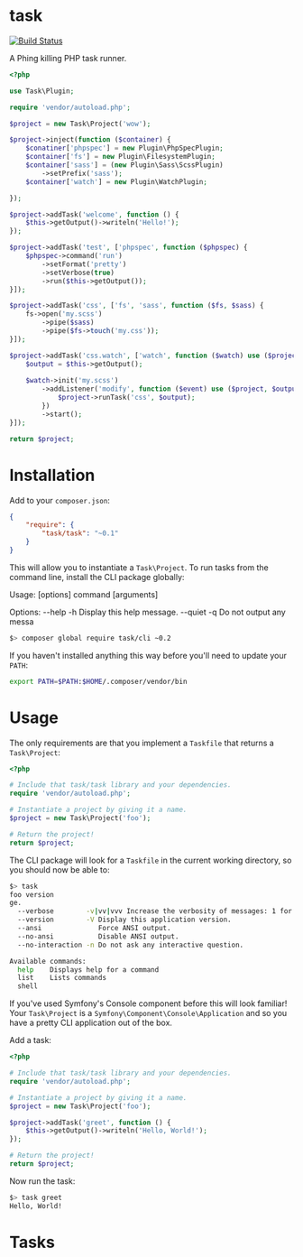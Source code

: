 task
====

[![Build Status](https://travis-ci.org/taskphp/task.svg?branch=master)](https://travis-ci.org/taskphp/task)

A Phing killing PHP task runner.

```php
<?php

use Task\Plugin;

require 'vendor/autoload.php';

$project = new Task\Project('wow');

$project->inject(function ($container) {
    $conatiner['phpspec'] = new Plugin\PhpSpecPlugin;
    $container['fs'] = new Plugin\FilesystemPlugin;
    $container['sass'] = (new Plugin\Sass\ScssPlugin)
        ->setPrefix('sass');
    $container['watch'] = new Plugin\WatchPlugin;

});

$project->addTask('welcome', function () {
    $this->getOutput()->writeln('Hello!');
});

$project->addTask('test', ['phpspec', function ($phpspec) {
    $phpspec->command('run')
        ->setFormat('pretty')
        ->setVerbose(true)
        ->run($this->getOutput());
}]);

$project->addTask('css', ['fs', 'sass', function ($fs, $sass) {
    fs->open('my.scss')
        ->pipe($sass)
        ->pipe($fs->touch('my.css'));
}]);

$project->addTask('css.watch', ['watch', function ($watch) use ($project) {
    $output = $this->getOutput();
    
    $watch->init('my.scss')
        ->addListener('modify', function ($event) use ($project, $output) {
            $project->runTask('css', $output);
        })
        ->start();
}]);

return $project;
```

Installation
============

Add to your `composer.json`:

```json
{
    "require": {
        "task/task": "~0.1"
    }
}
```

This will allow you to instantiate a `Task\Project`. To run tasks from the command line, install the CLI package globally:

Usage:
  [options] command [arguments]

Options:
  --help           -h Display this help message.
  --quiet          -q Do not output any messa
```bash
$> composer global require task/cli ~0.2
```

If you haven't installed anything this way before you'll need to update your `PATH`:

```bash
export PATH=$PATH:$HOME/.composer/vendor/bin
```

Usage
=====

The only requirements are that you implement a `Taskfile` that returns a `Task\Project`:

```php
<?php

# Include that task/task library and your dependencies.
require 'vendor/autoload.php';

# Instantiate a project by giving it a name.
$project = new Task\Project('foo');

# Return the project!
return $project;
```

The CLI package will look for a `Taskfile` in the current working directory, so you should now be able to:

```bash
$> task
foo version 
ge.
  --verbose        -v|vv|vvv Increase the verbosity of messages: 1 for normal output, 2 for more verbose output and 3 for debug
  --version        -V Display this application version.
  --ansi              Force ANSI output.
  --no-ansi           Disable ANSI output.
  --no-interaction -n Do not ask any interactive question.

Available commands:
  help    Displays help for a command
  list    Lists commands
  shell
```

If you've used Symfony's Console component before this will look familiar! Your `Task\Project` is a `Symfony\Component\Console\Application` and so you have a pretty CLI application out of the box.

Add a task:

```php
<?php

# Include that task/task library and your dependencies.
require 'vendor/autoload.php';

# Instantiate a project by giving it a name.
$project = new Task\Project('foo');

$project->addTask('greet', function () {
    $this->getOutput()->writeln('Hello, World!');
});

# Return the project!
return $project;
```

Now run the task:

```bash
$> task greet
Hello, World!
```

Tasks
=====
